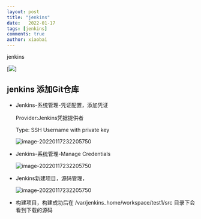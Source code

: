 ```yaml
---
layout: post
title: "jenkins"
date:   2022-01-17
tags: [jenkins]
comments: true
author: xiaobai
---
```


jenkins

<!-- more -->

[![][ButlerImage]]
## jenkins 添加Git仓库

* Jenkins-系统管理-凭证配置，添加凭证

  Provider:Jenkins凭据提供者

  Type: SSH Username with private key

  ![image-20220117232205750](https://github.com/xiaobai1315/xiaobai1315.github.io/blob/main/images/screenshoot/jenkins/qjpz.png)

* Jenkins-系统管理-Manage Credentials

  ![image-20220117232205750](https://github.com/xiaobai1315/xiaobai1315.github.io/blob/main/images/screenshoot/jenkins/pzgl.png)

* Jenkins新建项目，源码管理，

  ![image-20220117232205750](https://github.com/xiaobai1315/xiaobai1315.github.io/blob/main/images/screenshoot/jenkins/ymgl.png)

* 构建项目，构建成功后在 /var/jenkins_home/workspace/test1/src 目录下会看到下载的源码

[ButlerImage]: https://www.jenkins.io/sites/default/files/jenkins_logo.png
